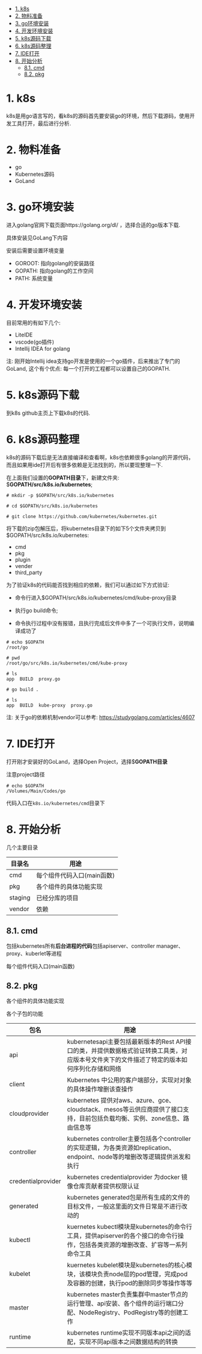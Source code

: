 
<!-- @import "[TOC]" {cmd="toc" depthFrom=1 depthTo=6 orderedList=false} -->

<!-- code_chunk_output -->

- [1. k8s](#1-k8s)
- [2. 物料准备](#2-物料准备)
- [3. go环境安装](#3-go环境安装)
- [4. 开发环境安装](#4-开发环境安装)
- [5. k8s源码下载](#5-k8s源码下载)
- [6. k8s源码整理](#6-k8s源码整理)
- [7. IDE打开](#7-ide打开)
- [8. 开始分析](#8-开始分析)
  - [8.1. cmd](#81-cmd)
  - [8.2. pkg](#82-pkg)

<!-- /code_chunk_output -->

# 1. k8s

k8s是用go语言写的，看k8s的源码首先要安装go的环境，然后下载源码，使用开发工具打开，最后进行分析. 

# 2. 物料准备

- go
- Kubernetes源码
- GoLand

# 3. go环境安装

进入golang官网下载页面https://golang.org/dl/ ，选择合适的go版本下载. 

具体安装见GoLang下内容

安装后需要设置环境变量

* GOROOT: 指向golang的安装路径
* GOPATH: 指向golang的工作空间
* PATH: 系统变量

# 4. 开发环境安装

目前常用的有如下几个:

* LiteIDE
* vscode(go插件)
* Intellij IDEA for golang

注: 刚开始Intellij idea支持go开发是使用的一个go插件，后来推出了专门的GoLand, 这个有个优点: 每一个打开的工程都可以设置自己的GOPATH. 

# 5. k8s源码下载

到k8s github主页上下载k8s的代码. 

# 6. k8s源码整理

k8s的源码下载后是无法直接编译和查看啊，k8s也依赖很多golang的开源代码，而且如果用ide打开后有很多依赖是无法找到的，所以要现整理一下. 

在上面我们设置的**GOPATH目录**下，新建文件夹: \$**GOPATH/src/k8s.io/kubernetes**; 

```
# mkdir -p $GOPATH/src/k8s.io/kubernetes

# cd $GOPATH/src/k8s.io/kubernetes

# git clone https://github.com/kubernetes/kubernetes.git
```

将下载的zip包解压后，将kubernetes目录下的如下5个文件夹拷贝到$GOPATH/src/k8s.io/kubernetes:

* cmd
* pkg
* plugin
* vender
* third\_party

为了验证k8s的代码能否找到相应的依赖，我们可以通过如下方式验证: 

* 命令行进入$GOPATH/src/k8s.io/kubernetes/cmd/kube\-proxy目录

* 执行go build命令; 

* 命令执行过程中没有报错，且执行完成后文件中多了一个可执行文件，说明编译成功了

```
# echo $GOPATH
/root/go

# pwd
/root/go/src/k8s.io/kubernetes/cmd/kube-proxy

# ls
app  BUILD  proxy.go

# go build .

# ls
app  BUILD  kube-proxy  proxy.go
```

注: 关于go的依赖机制vendor可以参考: https://studygolang.com/articles/4607

# 7. IDE打开

打开刚才安装好的GoLand，选择Open Project，选择$**GOPATH目录**

注意project路径

```
# echo $GOPATH
/Volumes/Main/Codes/go
```



代码入口在`k8s.io/kubernetes/cmd`目录下

# 8. 开始分析

几个主要目录

目录名 | 用途
----|---
cmd | 每个组件代码入口(main函数)
pkg | 各个组件的具体功能实现
staging | 已经分库的项目
vendor | 依赖

## 8.1. cmd

包括kubernetes所有**后台进程的代码**包括apiserver、controller manager、proxy、kuberlet等进程

每个组件代码入口(main函数)

## 8.2. pkg

各个组件的具体功能实现

各个子包的功能

包名 | 用途
---|---
api | kubernetesapi主要包括最新版本的Rest API接口的类，并提供数据格式验证转换工具类，对应版本号文件夹下的文件描述了特定的版本如何序列化存储和网络
client | Kubernetes 中公用的客户端部分，实现对对象的具体操作增删该查操作
cloudprovider | kubernetes 提供对aws、azure、gce、cloudstack、mesos等云供应商提供了接口支持，目前包括负载均衡、实例、zone信息、路由信息等
controller | kubernetes controller主要包括各个controller的实现逻辑，为各类资源如replication、endpoint、node等的增删改等逻辑提供派发和执行
credentialprovider | kubernetes credentialprovider 为docker 镜像仓库贡献者提供权限认证
generated | kubernetes generated包是所有生成的文件的目标文件，一般这里面的文件日常是不进行改动的
kubectl | kuernetes kubectl模块是kubernetes的命令行工具，提供apiserver的各个接口的命令行操作，包括各类资源的增删改查、扩容等一系列命令工具
kubelet | kuernetes kubelet模块是kubernetes的核心模块，该模块负责node层的pod管理，完成pod及容器的创建，执行pod的删除同步等操作等等
master | kubernetes master负责集群中master节点的运行管理、api安装、各个组件的运行端口分配、NodeRegistry、PodRegistry等的创建工作
runtime | kubernetes runtime实现不同版本api之间的适配，实现不同api版本之间数据结构的转换

